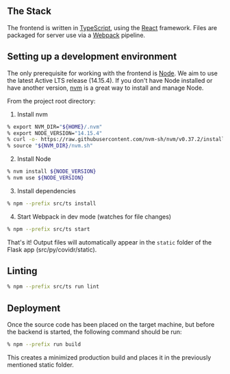 ## The Stack

The frontend is written in [TypeScript](https://www.typescriptlang.org/), using the [React](https://reactjs.org/) framework. Files are packaged for server use via a [Webpack](https://webpack.js.org/) pipeline.

## Setting up a development environment

The only prerequisite for working with the frontend is [Node](https://nodejs.org/en/). We aim to use the latest Active LTS release (14.15.4). If you don't have Node installed or have another version, [nvm](https://github.com/nvm-sh/nvm) is a great way to install and manage Node.

From the project root directory:

1. Install nvm
```zsh
% export NVM_DIR="${HOME}/.nvm"
% export NODE_VERSION="14.15.4"
% curl -o- https://raw.githubusercontent.com/nvm-sh/nvm/v0.37.2/install.sh | bash
% source "${NVM_DIR}/nvm.sh"
```

2. Install Node
```zsh
% nvm install ${NODE_VERSION}
% nvm use ${NODE_VERSION}
```

3. Install dependencies
```zsh
% npm --prefix src/ts install
```

4. Start Webpack in dev mode (watches for file changes)
```zsh
% npm --prefix src/ts start
```

That's it! Output files will automatically appear in the `static` folder of the Flask app (src/py/covidr/static).

## Linting

```zsh
% npm --prefix src/ts run lint
```

## Deployment

Once the source code has been placed on the target machine, but before the backend is started, the following command should be run:

```zsh
% npm --prefix run build
```

This creates a minimized production build and places it in the previously mentioned static folder.
